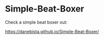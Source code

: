 # Simple-Beat-Boxer

Check a simple beat boxer out: 

 https://danebista.github.io/Simple-Beat-Boxer/
